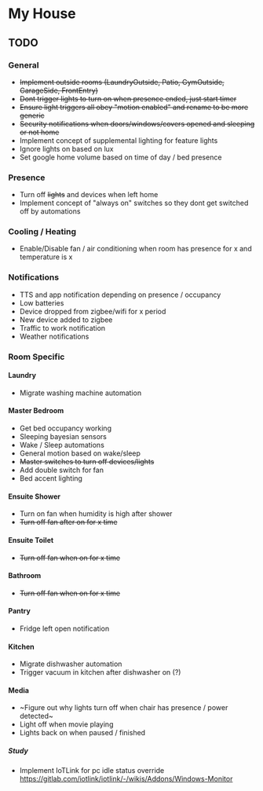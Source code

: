 # My House


## TODO

### General
* ~~Implement outside rooms (LaundryOutside, Patio, GymOutside, GarageSide, FrontEntry)~~
* ~~Dont trigger lights to turn on when presence ended, just start timer~~
* ~~Ensure light triggers all obey "motion enabled" and rename to be more generic~~
* ~~Security notifications when doors/windows/covers opened and sleeping or not home~~
* Implement concept of supplemental lighting for feature lights
* Ignore lights on based on lux
* Set google home volume based on time of day / bed presence

### Presence
* Turn off ~~lights~~ and devices when left home
* Implement concept of "always on" switches so they dont get switched off by automations

### Cooling / Heating
* Enable/Disable fan / air conditioning when room has presence for x and temperature is x

### Notifications
* TTS and app notification depending on presence / occupancy
* Low batteries
* Device dropped from zigbee/wifi for x period
* New device added to zigbee 
* Traffic to work notification
* Weather notifications

### Room Specific

#### Laundry
* Migrate washing machine automation

#### Master Bedroom
* Get bed occupancy working
* Sleeping bayesian sensors
* Wake / Sleep automations
* General motion based on wake/sleep
* ~~Master switches to turn off devices/lights~~
* Add double switch for fan
* Bed accent lighting

#### Ensuite Shower
* Turn on fan when humidity is high after shower
* ~~Turn off fan after on for x time~~

#### Ensuite Toilet
* ~~Turn off fan when on for x time~~

#### Bathroom
* ~~Turn off fan when on for x time~~

#### Pantry
* Fridge left open notification

#### Kitchen
* Migrate dishwasher automation
* Trigger vacuum in kitchen after dishwasher on (?)

#### Media
* ~Figure out why lights turn off when chair has presence / power detected~
* Light off when movie playing
* Lights back on when paused / finished

##### Study
* Implement IoTLink for pc idle status override https://gitlab.com/iotlink/iotlink/-/wikis/Addons/Windows-Monitor
